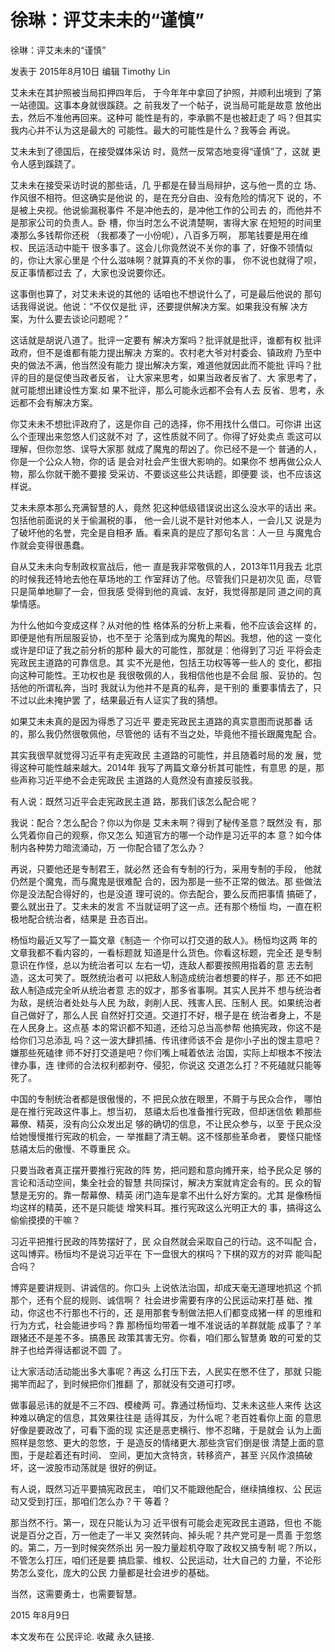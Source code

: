 # 徐琳：评艾未未的“谨慎”

徐琳：评艾未未的“谨慎”

发表于 2015年8月10日 编辑 Timothy Lin



艾未未在其护照被当局扣押四年后， 于今年年中拿回了护照，并顺利出境到 了第一站德国。这事本身就很蹊跷。之 前我发了一个帖子，说当局可能是故意 放他出去，然后不准他再回来。这种可 能性是有的，李承鹏不是也被赶走了 吗？但其实我内心并不认为这是最大的 可能性。最大的可能性是什么？我等会 再说。

艾未未到了德国后，在接受媒体采访 时，竟然一反常态地变得“谨慎”了，这就 更令人感到蹊跷了。

艾未未在接受采访时说的那些话，几 乎都是在替当局辩护，这与他一贯的立 场、作风很不相符。但这确实是他说 的，是在充分自由、没有危险的情况下 说的，不是被上央视。他说偷漏税事件 不是冲他去的，是冲他工作的公司去 的，而他并不是那家公司的负责人。卧 槽，你当时怎么不说清楚啊，害得大家 在短短的时间里凑那么多钱帮你还税 （我都凑了一小份呢），八百多万啊， 那笔钱要是用在维权、民运活动中能干 很多事了。这会儿你竟然说不关你的事 了，好像不领情似的，你让大家心里是 个什么滋味啊？就算真的不关你的事， 你不说也就得了呗，反正事情都过去 了，大家也没说要你还。

这事倒也算了，对艾未未说的其他的 话咱也不想说什么了，可是最后他说的 那句话我得说说。他说：“不仅仅是批 评，还要提供解决方案。如果我没有解 决方案，为什么要去谈论问题呢？”

这话就是胡说八道了。批评一定要有 解决方案吗？批评就是批评，谁都有权 批评政府，但不是谁都有能力提出解决 方案的。农村老大爷对村委会、镇政府 乃至中央的做法不满，他当然没有能力 提出解决方案，难道他就因此而不能批 评吗？批评的目的是促使当政者反省， 让大家来思考，如果当政者反省了、大 家思考了，就可能想出建设性方案.如 果不批评，那么可能永远都不会有人去 反省、思考，永远都不会有解决方案。

你艾未未不想批评政府了，这是你自 己的选择，你不用找什么借口。可你讲 出这么个歪理出来忽悠人们这就不对 了，这性质就不同了。你得了好处卖点 乖这可以理解，但你忽悠、误导大家那 就成了魔鬼的帮凶了。你已经不是一个 普通的人，你是一个公众人物，你的话 是会对社会产生很大影响的。如果你不 想再做公众人物，那么你就干脆不要接 受采访、不要谈这些公共话题，即便要 谈，也不应该这样说。

艾未未原本那么充满智慧的人，竟然 犯这种低级错误说出这么没水平的话出 来。包括他前面说的关于偷漏税的事， 他一会儿说不是针对他本人，一会儿又 说是为了破坏他的名誉，完全是自相矛 盾。看来真的是应了那句名言：人一旦 与魔鬼合作就会变得很愚蠢。

自从艾未未向专制政权宣战后，他一 直是我非常敬佩的人，2013年11月我去 北京的时候我还特地去他在草场地的工 作室拜访了他。尽管我们只是初次见 面，尽管只是简单地聊了一会，但我感 受得到他的真诚、友好，我觉得那是同 道之间的真挚情感。

为什么他如今变成这样？从对他的性 格体系的分析上来看，他不应该会这样 的，即便是他有所屈服妥协，也不至于 沦落到成为魔鬼的帮凶。我想，他的这 一变化或许是印证了我之前分析的那种 最大的可能性，那就是：他得到了习近 平将会走宪政民主道路的可靠信息。其 实不光是他，包括王功权等等一些人的 变化，都指向这种可能性。王功权也是 我很敬佩的人，我相信他也是不会屈 服、妥协的。包括他的所谓私奔，当时 我就认为他并不是真的私奔，是干别的 重要事情去了，只不过以此未掩护罢 了，结果最近有人证实了我的猜想。

如果艾未未真的是因为得悉了习近平 要走宪政民主道路的真实意图而说那番 话的，那么我仍然很敬佩他，尽管他的 话有不当之处，毕竟他不擅长跟魔鬼配 合。

其实我很早就觉得习近平有走宪政民 主道路的可能性，并且随着时局的发 展，觉得这种可能性越来越大。2014年 我写了两篇文章分析其可能性，有意思 的是，那些声称习近平绝不会走宪政民 主道路的人竟然没有直接反驳我。

有人说：既然习近平会走宪政民主道 路，那我们该怎么配合呢？

我说：配合？怎么配合？你以为你是 艾未未啊？得到了秘传圣意？既然没 有，那么凭着你自己的观察，你又怎么 知道官方的哪一个动作是习近平的本 意？如今体制内各种势力暗流涌动，万 一你配合错了怎么办？

再说，只要他还是专制君王，就必然 还会有专制的行为，采用专制的手段， 他就仍然是个魔鬼，而与魔鬼是很难配 合的，因为那是一些不正常的做法。那 些做法你是没法配合得好的，也是没道 理可说的。你去配合，要么反而把事情 搞砸了，要么就出丑了。艾未未的发言 不当就证明了这一点。还有那个杨恒 均，一直在积极地配合统治者，结果是 丑态百出。

杨恒均最近又写了一篇文章《制造一 个你可以打交道的敌人》。杨恒均这两 年的文章我都不看内容的，一看标题就 知道是什么货色。你看这标题，完全还 是专制意识在作怪，总以为统治者可以 左右一切，连敌人都要按照用指着的意 志去制造，这太可笑了。既然统治者可 以把敌人制造成统治者想要的样子，那 还不如把敌人制造成完全听从统治者意 志的奴才，那多省事啊。其实人民并不 想与统治者为敌，是统治者处处与人民 为敌，剥削人民、残害人民、压制人 民。如果统治者自己做好了，那么人民 自然好打交道。交道打不好，根子是在 统治者身上，不是在人民身上。这点基 本的常识都不知道，还给习总当高参帮 他搞宪政，你这不是给你们习总添乱 吗？这一波大肆抓捕、传讯律师该不会 是你小子出的馊主意吧？嫌那些死磕律 师不好打交道是吧？你们嘴上喊着依法 治国，实际上却根本不按法律办事，连 律师的合法权利都剥夺、侵犯，你说这 交道怎么打？不死磕就只能等死了。

中国的专制统治者都是很傲慢的，不 把民众放在眼里，不屑于与民众合作， 哪怕是在推行宪政这件事上。想当初， 慈禧太后也准备推行宪政，但却迷信依 赖那些幕僚、精英，没有向公众发出足 够的确切的信息，不让民众参与，以至 于民众没给她慢慢推行宪政的机会，一 举推翻了清王朝。这不怪那些革命者， 要怪只能怪慈禧太后的傲慢、不尊重民 众。

只要当政者真正摆开要推行宪政的阵 势，把问题和意向摊开来，给予民众足 够的言论和活动空间，集全社会的智慧 共同探讨，解决方案就肯定会有的。民 众的智慧是无穷的。靠一帮幕僚、精英 闭门造车是拿不出什么好方案的。尤其 是像杨恒均这样的精英，还不是只能徒 增笑料耳。推行宪政这么光明正大的 事，搞得这么偷偷摸摸的干嘛？

习近平把推行民政的阵势摆好了，民 众自然就会采取自己的行动。这不叫配 合，这叫博弈。杨恒均不是说习近平在 下一盘很大的棋吗？下棋的双方的对弈 能叫配合吗？

博弈是要讲规则、讲诚信的。你口头 上说依法治国，却成天毫无道理地抓这 个抓那个，还有个屁的规则、诚信啊？ 社会进步需要有序的公民运动来打基 础、推动，你这也不行那也不行的，还 是用那套专制做法把人们都变成猪一样 的思维和行为方式，社会能进步吗？靠 那杨恒均带着一堆不准说话的羊群就能 成事了？羊跟猪还不是差不多。搞愚民 政策其害无穷。你看，咱们那么智慧勇 敢的可爱的艾胖子也给弄得话都说不圆 了。

让大家活动活动能出多大事呢？再这 么打压下去，人民实在憋不住了，那就 只能揭竿而起了，到时候把你们推翻 了，那就没有交道可打啰。

做事最忌讳的就是不三不四、模棱两 可。靠通过杨恒均、艾未未这些人来传 达这种难以确定的信息，其效果往往是 适得其反，为什么呢？老百姓看你上面 的意思好像是要政改了，可看下面的现 实还是恶吏横行、惨不忍睹，于是就会 认为上面照样是忽悠、更大的忽悠，于 是造反的情绪更大.那些贪官们倒是很 清楚上面的意图，于是趁着还有时间、 空间，更加大贪特贪，转移资产，甚至 兴风作浪搞破坏，这一波股市动荡就是 很好的例证。

有人说，既然习近平要搞宪政民主， 咱们又不能跟他配合，继续搞维权、公 民运动又受到打压，那咱们怎么办？干 等着？

那当然不行。第一，现在只能认为习 近平很有可能会走宪政民主道路，但也 不能说是百分之百，万一他走了一半又 突然转向、掉头呢？共产党可是一贯善 于忽悠的。第二，万一到时候突然杀出 另一股力量趁机夺取了政权又搞专制 呢？所以，不管怎么打压，咱们还是要 搞启蒙、维权、公民运动，壮大自己的 力量，不论形势怎么变化，庞大的公民 力量都是社会进步的基础。

当然，这需要勇士，也需要智慧。

2015 年8月9日

本文发布在 公民评论. 收藏 永久链接.